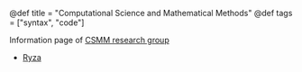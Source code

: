 @def title = "Computational Science and Mathematical Methods"
@def tags = ["syntax", "code"]

Information page of [CSMM research group](https://www.scc.kit.edu/en/aboutus/rg-csmm.php)

* [Ryza](/ryza/)
